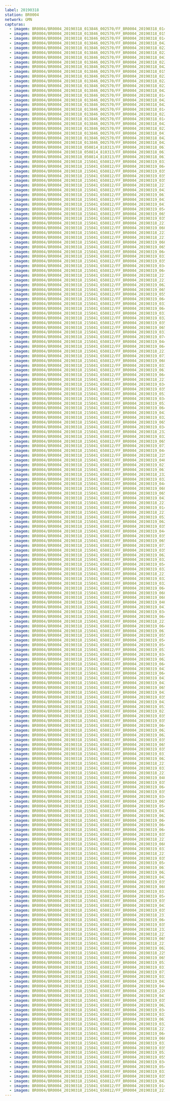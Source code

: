 ```yaml
---
label: 20190318
station: BR0004
network: GMN
capturas:
  - imagem: BR0004/BR0004_20190318_013846_002570/FF_BR0004_20190318_014858_410_0010752.fits_maxpixel.jpg
  - imagem: BR0004/BR0004_20190318_013846_002570/FF_BR0004_20190318_015015_282_0012288.fits_maxpixel.jpg
  - imagem: BR0004/BR0004_20190318_013846_002570/FF_BR0004_20190318_014845_595_0010496.fits_maxpixel.jpg
  - imagem: BR0004/BR0004_20190318_013846_002570/FF_BR0004_20190318_042804_065_0201216.fits_maxpixel.jpg
  - imagem: BR0004/BR0004_20190318_013846_002570/FF_BR0004_20190318_022601_903_0055040.fits_maxpixel.jpg
  - imagem: BR0004/BR0004_20190318_013846_002570/FF_BR0004_20190318_022939_746_0059392.fits_maxpixel.jpg
  - imagem: BR0004/BR0004_20190318_013846_002570/FF_BR0004_20190318_043129_026_0205312.fits_maxpixel.jpg
  - imagem: BR0004/BR0004_20190318_013846_002570/FF_BR0004_20190318_022549_088_0054784.fits_maxpixel.jpg
  - imagem: BR0004/BR0004_20190318_013846_002570/FF_BR0004_20190318_042946_530_0203264.fits_maxpixel.jpg
  - imagem: BR0004/BR0004_20190318_013846_002570/FF_BR0004_20190318_015604_433_0019200.fits_maxpixel.jpg
  - imagem: BR0004/BR0004_20190318_013846_002570/FF_BR0004_20190318_022744_429_0057088.fits_maxpixel.jpg
  - imagem: BR0004/BR0004_20190318_013846_002570/FF_BR0004_20190318_022640_400_0055808.fits_maxpixel.jpg
  - imagem: BR0004/BR0004_20190318_013846_002570/FF_BR0004_20190318_022926_920_0059136.fits_maxpixel.jpg
  - imagem: BR0004/BR0004_20190318_013846_002570/FF_BR0004_20190318_042920_915_0202752.fits_maxpixel.jpg
  - imagem: BR0004/BR0004_20190318_013846_002570/FF_BR0004_20190318_014819_978_0009984.fits_maxpixel.jpg
  - imagem: BR0004/BR0004_20190318_013846_002570/FF_BR0004_20190318_042738_430_0200704.fits_maxpixel.jpg
  - imagem: BR0004/BR0004_20190318_013846_002570/FF_BR0004_20190318_042700_004_0199936.fits_maxpixel.jpg
  - imagem: BR0004/BR0004_20190318_013846_002570/FF_BR0004_20190318_014911_220_0011008.fits_maxpixel.jpg
  - imagem: BR0004/BR0004_20190318_013846_002570/FF_BR0004_20190318_022627_603_0055552.fits_maxpixel.jpg
  - imagem: BR0004/BR0004_20190318_013846_002570/FF_BR0004_20190318_014924_028_0011264.fits_maxpixel.jpg
  - imagem: BR0004/BR0004_20190318_013846_002570/FF_BR0004_20190318_042712_815_0200192.fits_maxpixel.jpg
  - imagem: BR0004/BR0004_20190318_013846_002570/FF_BR0004_20190318_022614_711_0055296.fits_maxpixel.jpg
  - imagem: BR0004/BR0004_20190318_013846_002570/FF_BR0004_20190318_041710_373_0188160.fits_maxpixel.jpg
  - imagem: BR0004/BR0004_20190318_013846_002570/FF_BR0004_20190318_042908_105_0202496.fits_maxpixel.jpg
  - imagem: BR0004/BR0004_20190318_013846_002570/FF_BR0004_20190318_042725_635_0200448.fits_maxpixel.jpg
  - imagem: BR0004/BR0004_20190318_050814_810313/FF_BR0004_20190318_061356_524_0077824.fits_maxpixel.jpg
  - imagem: BR0004/BR0004_20190318_050814_810313/FF_BR0004_20190318_061500_614_0079104.fits_maxpixel.jpg
  - imagem: BR0004/BR0004_20190318_050814_810313/FF_BR0004_20190318_061204_529_0075520.fits_maxpixel.jpg
  - imagem: BR0004/BR0004_20190318_215041_650812/FF_BR0004_20190319_033611_696_0411904.fits_maxpixel.jpg
  - imagem: BR0004/BR0004_20190318_215041_650812/FF_BR0004_20190319_064637_273_0639232.fits_maxpixel.jpg
  - imagem: BR0004/BR0004_20190318_215041_650812/FF_BR0004_20190319_035447_324_0434176.fits_maxpixel.jpg
  - imagem: BR0004/BR0004_20190318_215041_650812/FF_BR0004_20190319_035616_998_0435968.fits_maxpixel.jpg
  - imagem: BR0004/BR0004_20190318_215041_650812/FF_BR0004_20190319_035748_510_0437760.fits_maxpixel.jpg
  - imagem: BR0004/BR0004_20190318_215041_650812/FF_BR0004_20190318_221247_286_0024832.fits_maxpixel.jpg
  - imagem: BR0004/BR0004_20190318_215041_650812/FF_BR0004_20190319_043905_051_0487168.fits_maxpixel.jpg
  - imagem: BR0004/BR0004_20190318_215041_650812/FF_BR0004_20190319_061237_873_0598528.fits_maxpixel.jpg
  - imagem: BR0004/BR0004_20190318_215041_650812/FF_BR0004_20190319_043748_200_0485632.fits_maxpixel.jpg
  - imagem: BR0004/BR0004_20190318_215041_650812/FF_BR0004_20190319_041704_192_0460800.fits_maxpixel.jpg
  - imagem: BR0004/BR0004_20190318_215041_650812/FF_BR0004_20190319_054908_285_0570368.fits_maxpixel.jpg
  - imagem: BR0004/BR0004_20190318_215041_650812/FF_BR0004_20190319_065652_141_0651520.fits_maxpixel.jpg
  - imagem: BR0004/BR0004_20190318_215041_650812/FF_BR0004_20190319_035735_659_0437504.fits_maxpixel.jpg
  - imagem: BR0004/BR0004_20190318_215041_650812/FF_BR0004_20190318_221533_810_0028160.fits_maxpixel.jpg
  - imagem: BR0004/BR0004_20190318_215041_650812/FF_BR0004_20190319_060717_657_0592128.fits_maxpixel.jpg
  - imagem: BR0004/BR0004_20190318_215041_650812/FF_BR0004_20190318_223538_859_0052224.fits_maxpixel.jpg
  - imagem: BR0004/BR0004_20190318_215041_650812/FF_BR0004_20190318_221117_572_0023040.fits_maxpixel.jpg
  - imagem: BR0004/BR0004_20190318_215041_650812/FF_BR0004_20190319_060626_393_0591104.fits_maxpixel.jpg
  - imagem: BR0004/BR0004_20190318_215041_650812/FF_BR0004_20190319_065613_714_0650752.fits_maxpixel.jpg
  - imagem: BR0004/BR0004_20190318_215041_650812/FF_BR0004_20190319_064624_461_0638976.fits_maxpixel.jpg
  - imagem: BR0004/BR0004_20190318_215041_650812/FF_BR0004_20190319_033624_489_0412160.fits_maxpixel.jpg
  - imagem: BR0004/BR0004_20190318_215041_650812/FF_BR0004_20190319_035814_141_0438272.fits_maxpixel.jpg
  - imagem: BR0004/BR0004_20190318_215041_650812/FF_BR0004_20190319_034548_819_0423424.fits_maxpixel.jpg
  - imagem: BR0004/BR0004_20190318_215041_650812/FF_BR0004_20190319_064558_841_0638464.fits_maxpixel.jpg
  - imagem: BR0004/BR0004_20190318_215041_650812/FF_BR0004_20190318_221521_004_0027904.fits_maxpixel.jpg
  - imagem: BR0004/BR0004_20190318_215041_650812/FF_BR0004_20190318_221442_567_0027136.fits_maxpixel.jpg
  - imagem: BR0004/BR0004_20190318_215041_650812/FF_BR0004_20190319_062214_465_0610048.fits_maxpixel.jpg
  - imagem: BR0004/BR0004_20190318_215041_650812/FF_BR0004_20190319_065522_470_0649728.fits_maxpixel.jpg
  - imagem: BR0004/BR0004_20190318_215041_650812/FF_BR0004_20190319_055558_187_0578560.fits_maxpixel.jpg
  - imagem: BR0004/BR0004_20190318_215041_650812/FF_BR0004_20190319_064259_512_0634880.fits_maxpixel.jpg
  - imagem: BR0004/BR0004_20190318_215041_650812/FF_BR0004_20190319_033142_679_0406528.fits_maxpixel.jpg
  - imagem: BR0004/BR0004_20190318_215041_650812/FF_BR0004_20190319_064454_820_0637184.fits_maxpixel.jpg
  - imagem: BR0004/BR0004_20190318_215041_650812/FF_BR0004_20190319_033702_918_0412928.fits_maxpixel.jpg
  - imagem: BR0004/BR0004_20190318_215041_650812/FF_BR0004_20190319_032908_958_0403456.fits_maxpixel.jpg
  - imagem: BR0004/BR0004_20190318_215041_650812/FF_BR0004_20190319_035655_457_0436736.fits_maxpixel.jpg
  - imagem: BR0004/BR0004_20190318_215041_650812/FF_BR0004_20190319_065509_662_0649472.fits_maxpixel.jpg
  - imagem: BR0004/BR0004_20190318_215041_650812/FF_BR0004_20190319_033013_004_0404736.fits_maxpixel.jpg
  - imagem: BR0004/BR0004_20190318_215041_650812/FF_BR0004_20190319_074156_044_0705536.fits_maxpixel.jpg
  - imagem: BR0004/BR0004_20190318_215041_650812/FF_BR0004_20190319_044047_578_0489216.fits_maxpixel.jpg
  - imagem: BR0004/BR0004_20190318_215041_650812/FF_BR0004_20190319_064441_985_0636928.fits_maxpixel.jpg
  - imagem: BR0004/BR0004_20190318_215041_650812/FF_BR0004_20190318_221612_241_0028928.fits_maxpixel.jpg
  - imagem: BR0004/BR0004_20190318_215041_650812/FF_BR0004_20190319_073727_075_0700160.fits_maxpixel.jpg
  - imagem: BR0004/BR0004_20190318_215041_650812/FF_BR0004_20190319_060704_821_0591872.fits_maxpixel.jpg
  - imagem: BR0004/BR0004_20190318_215041_650812/FF_BR0004_20190319_033038_626_0405248.fits_maxpixel.jpg
  - imagem: BR0004/BR0004_20190318_215041_650812/FF_BR0004_20190319_061004_158_0595456.fits_maxpixel.jpg
  - imagem: BR0004/BR0004_20190318_215041_650812/FF_BR0004_20190319_064350_750_0635904.fits_maxpixel.jpg
  - imagem: BR0004/BR0004_20190318_215041_650812/FF_BR0004_20190318_221300_101_0025088.fits_maxpixel.jpg
  - imagem: BR0004/BR0004_20190318_215041_650812/FF_BR0004_20190319_034158_204_0418816.fits_maxpixel.jpg
  - imagem: BR0004/BR0004_20190318_215041_650812/FF_BR0004_20190319_035551_372_0435456.fits_maxpixel.jpg
  - imagem: BR0004/BR0004_20190318_215041_650812/FF_BR0004_20190319_053316_081_0551424.fits_maxpixel.jpg
  - imagem: BR0004/BR0004_20190318_215041_650812/FF_BR0004_20190319_034510_422_0422656.fits_maxpixel.jpg
  - imagem: BR0004/BR0004_20190318_215041_650812/FF_BR0004_20190319_053139_786_0550144.fits_maxpixel.jpg
  - imagem: BR0004/BR0004_20190318_215041_650812/FF_BR0004_20190319_064507_605_0637440.fits_maxpixel.jpg
  - imagem: BR0004/BR0004_20190318_215041_650812/FF_BR0004_20190319_043852_240_0486912.fits_maxpixel.jpg
  - imagem: BR0004/BR0004_20190318_215041_650812/FF_BR0004_20190319_032921_799_0403712.fits_maxpixel.jpg
  - imagem: BR0004/BR0004_20190318_215041_650812/FF_BR0004_20190319_065717_760_0652032.fits_maxpixel.jpg
  - imagem: BR0004/BR0004_20190318_215041_650812/FF_BR0004_20190319_034822_537_0426496.fits_maxpixel.jpg
  - imagem: BR0004/BR0004_20190318_215041_650812/FF_BR0004_20190318_232045_637_0105984.fits_maxpixel.jpg
  - imagem: BR0004/BR0004_20190318_215041_650812/FF_BR0004_20190319_032752_104_0401920.fits_maxpixel.jpg
  - imagem: BR0004/BR0004_20190318_215041_650812/FF_BR0004_20190319_065639_336_0651264.fits_maxpixel.jpg
  - imagem: BR0004/BR0004_20190318_215041_650812/FF_BR0004_20190319_073752_663_0700672.fits_maxpixel.jpg
  - imagem: BR0004/BR0004_20190318_215041_650812/FF_BR0004_20190319_044021_953_0488704.fits_maxpixel.jpg
  - imagem: BR0004/BR0004_20190318_215041_650812/FF_BR0004_20190318_225320_075_0073216.fits_maxpixel.jpg
  - imagem: BR0004/BR0004_20190318_215041_650812/FF_BR0004_20190319_040022_331_0440832.fits_maxpixel.jpg
  - imagem: BR0004/BR0004_20190318_215041_650812/FF_BR0004_20190319_021515_588_0314880.fits_maxpixel.jpg
  - imagem: BR0004/BR0004_20190318_215041_650812/FF_BR0004_20190319_061042_588_0596224.fits_maxpixel.jpg
  - imagem: BR0004/BR0004_20190318_215041_650812/FF_BR0004_20190318_232032_817_0105728.fits_maxpixel.jpg
  - imagem: BR0004/BR0004_20190318_215041_650812/FF_BR0004_20190319_032804_909_0402176.fits_maxpixel.jpg
  - imagem: BR0004/BR0004_20190318_215041_650812/FF_BR0004_20190319_044113_213_0489728.fits_maxpixel.jpg
  - imagem: BR0004/BR0004_20190318_215041_650812/FF_BR0004_20190319_060756_086_0592896.fits_maxpixel.jpg
  - imagem: BR0004/BR0004_20190318_215041_650812/FF_BR0004_20190319_065600_903_0650496.fits_maxpixel.jpg
  - imagem: BR0004/BR0004_20190318_215041_650812/FF_BR0004_20190319_043956_290_0488192.fits_maxpixel.jpg
  - imagem: BR0004/BR0004_20190318_215041_650812/FF_BR0004_20190318_221234_470_0024576.fits_maxpixel.jpg
  - imagem: BR0004/BR0004_20190318_215041_650812/FF_BR0004_20190319_014834_194_0282880.fits_maxpixel.jpg
  - imagem: BR0004/BR0004_20190318_215041_650812/FF_BR0004_20190318_221559_441_0028672.fits_maxpixel.jpg
  - imagem: BR0004/BR0004_20190318_215041_650812/FF_BR0004_20190319_053303_272_0551168.fits_maxpixel.jpg
  - imagem: BR0004/BR0004_20190318_215041_650812/FF_BR0004_20190319_062917_980_0618496.fits_maxpixel.jpg
  - imagem: BR0004/BR0004_20190318_215041_650812/FF_BR0004_20190319_035330_424_0432640.fits_maxpixel.jpg
  - imagem: BR0004/BR0004_20190318_215041_650812/FF_BR0004_20190319_044100_386_0489472.fits_maxpixel.jpg
  - imagem: BR0004/BR0004_20190318_215041_650812/FF_BR0004_20190319_035500_149_0434432.fits_maxpixel.jpg
  - imagem: BR0004/BR0004_20190318_215041_650812/FF_BR0004_20190319_065730_564_0652288.fits_maxpixel.jpg
  - imagem: BR0004/BR0004_20190318_215041_650812/FF_BR0004_20190319_073739_863_0700416.fits_maxpixel.jpg
  - imagem: BR0004/BR0004_20190318_215041_650812/FF_BR0004_20190319_035538_567_0435200.fits_maxpixel.jpg
  - imagem: BR0004/BR0004_20190318_215041_650812/FF_BR0004_20190319_062826_746_0617472.fits_maxpixel.jpg
  - imagem: BR0004/BR0004_20190318_215041_650812/FF_BR0004_20190319_032817_723_0402432.fits_maxpixel.jpg
  - imagem: BR0004/BR0004_20190318_215041_650812/FF_BR0004_20190319_054841_991_0569856.fits_maxpixel.jpg
  - imagem: BR0004/BR0004_20190318_215041_650812/FF_BR0004_20190319_032843_341_0402944.fits_maxpixel.jpg
  - imagem: BR0004/BR0004_20190318_215041_650812/FF_BR0004_20190318_221221_664_0024320.fits_maxpixel.jpg
  - imagem: BR0004/BR0004_20190318_215041_650812/FF_BR0004_20190319_032856_172_0403200.fits_maxpixel.jpg
  - imagem: BR0004/BR0004_20190318_215041_650812/FF_BR0004_20190319_032934_578_0403968.fits_maxpixel.jpg
  - imagem: BR0004/BR0004_20190318_215041_650812/FF_BR0004_20190319_064650_085_0639488.fits_maxpixel.jpg
  - imagem: BR0004/BR0004_20190318_215041_650812/FF_BR0004_20190319_060808_865_0593152.fits_maxpixel.jpg
  - imagem: BR0004/BR0004_20190318_215041_650812/FF_BR0004_20190319_060821_675_0593408.fits_maxpixel.jpg
  - imagem: BR0004/BR0004_20190318_215041_650812/FF_BR0004_20190319_040701_991_0448768.fits_maxpixel.jpg
  - imagem: BR0004/BR0004_20190318_215041_650812/FF_BR0004_20190319_041729_859_0461312.fits_maxpixel.jpg
  - imagem: BR0004/BR0004_20190318_215041_650812/FF_BR0004_20190319_034536_009_0423168.fits_maxpixel.jpg
  - imagem: BR0004/BR0004_20190318_215041_650812/FF_BR0004_20190319_064546_033_0638208.fits_maxpixel.jpg
  - imagem: BR0004/BR0004_20190318_215041_650812/FF_BR0004_20190318_221833_140_0031744.fits_maxpixel.jpg
  - imagem: BR0004/BR0004_20190318_215041_650812/FF_BR0004_20190319_064702_906_0639744.fits_maxpixel.jpg
  - imagem: BR0004/BR0004_20190318_215041_650812/FF_BR0004_20190319_061029_776_0595968.fits_maxpixel.jpg
  - imagem: BR0004/BR0004_20190318_215041_650812/FF_BR0004_20190319_055532_553_0578048.fits_maxpixel.jpg
  - imagem: BR0004/BR0004_20190318_215041_650812/FF_BR0004_20190319_054946_681_0571136.fits_maxpixel.jpg
  - imagem: BR0004/BR0004_20190318_215041_650812/FF_BR0004_20190319_054854_792_0570112.fits_maxpixel.jpg
  - imagem: BR0004/BR0004_20190318_215041_650812/FF_BR0004_20190319_053250_462_0550912.fits_maxpixel.jpg
  - imagem: BR0004/BR0004_20190318_215041_650812/FF_BR0004_20190319_034601_630_0423680.fits_maxpixel.jpg
  - imagem: BR0004/BR0004_20190318_215041_650812/FF_BR0004_20190319_062852_379_0617984.fits_maxpixel.jpg
  - imagem: BR0004/BR0004_20190318_215041_650812/FF_BR0004_20190319_064611_653_0638720.fits_maxpixel.jpg
  - imagem: BR0004/BR0004_20190318_215041_650812/FF_BR0004_20190319_043722_582_0485120.fits_maxpixel.jpg
  - imagem: BR0004/BR0004_20190318_215041_650812/FF_BR0004_20190319_064337_941_0635648.fits_maxpixel.jpg
  - imagem: BR0004/BR0004_20190318_215041_650812/FF_BR0004_20190319_043735_391_0485376.fits_maxpixel.jpg
  - imagem: BR0004/BR0004_20190318_215041_650812/FF_BR0004_20190319_043644_148_0484352.fits_maxpixel.jpg
  - imagem: BR0004/BR0004_20190318_215041_650812/FF_BR0004_20190319_065743_379_0652544.fits_maxpixel.jpg
  - imagem: BR0004/BR0004_20190318_215041_650812/FF_BR0004_20190319_043527_081_0482816.fits_maxpixel.jpg
  - imagem: BR0004/BR0004_20190318_215041_650812/FF_BR0004_20190319_035826_962_0438528.fits_maxpixel.jpg
  - imagem: BR0004/BR0004_20190318_215041_650812/FF_BR0004_20190319_043656_958_0484608.fits_maxpixel.jpg
  - imagem: BR0004/BR0004_20190318_215041_650812/FF_BR0004_20190319_053237_864_0550656.fits_maxpixel.jpg
  - imagem: BR0004/BR0004_20190318_215041_650812/FF_BR0004_20190319_021502_779_0314624.fits_maxpixel.jpg
  - imagem: BR0004/BR0004_20190318_215041_650812/FF_BR0004_20190319_035956_715_0440320.fits_maxpixel.jpg
  - imagem: BR0004/BR0004_20190318_215041_650812/FF_BR0004_20190319_035943_913_0440064.fits_maxpixel.jpg
  - imagem: BR0004/BR0004_20190318_215041_650812/FF_BR0004_20190319_064533_233_0637952.fits_maxpixel.jpg
  - imagem: BR0004/BR0004_20190318_215041_650812/FF_BR0004_20190319_062240_103_0610560.fits_maxpixel.jpg
  - imagem: BR0004/BR0004_20190318_215041_650812/FF_BR0004_20190319_062227_276_0610304.fits_maxpixel.jpg
  - imagem: BR0004/BR0004_20190318_215041_650812/FF_BR0004_20190319_035642_618_0436480.fits_maxpixel.jpg
  - imagem: BR0004/BR0004_20190318_215041_650812/FF_BR0004_20190319_065535_291_0649984.fits_maxpixel.jpg
  - imagem: BR0004/BR0004_20190318_215041_650812/FF_BR0004_20190319_035512_944_0434688.fits_maxpixel.jpg
  - imagem: BR0004/BR0004_20190318_215041_650812/FF_BR0004_20190319_031333_946_0384768.fits_maxpixel.jpg
  - imagem: BR0004/BR0004_20190318_215041_650812/FF_BR0004_20190319_062252_905_0610816.fits_maxpixel.jpg
  - imagem: BR0004/BR0004_20190318_215041_650812/FF_BR0004_20190318_221845_959_0032000.fits_maxpixel.jpg
  - imagem: BR0004/BR0004_20190318_215041_650812/FF_BR0004_20190319_033923_825_0415744.fits_maxpixel.jpg
  - imagem: BR0004/BR0004_20190318_215041_650812/FF_BR0004_20190318_221312_900_0025344.fits_maxpixel.jpg
  - imagem: BR0004/BR0004_20190318_215041_650812/FF_BR0004_20190319_040009_523_0440576.fits_maxpixel.jpg
  - imagem: BR0004/BR0004_20190318_215041_650812/FF_BR0004_20190319_035434_516_0433920.fits_maxpixel.jpg
  - imagem: BR0004/BR0004_20190318_215041_650812/FF_BR0004_20190319_064520_413_0637696.fits_maxpixel.jpg
  - imagem: BR0004/BR0004_20190318_215041_650812/FF_BR0004_20190319_035356_092_0433152.fits_maxpixel.jpg
  - imagem: BR0004/BR0004_20190318_215041_650812/FF_BR0004_20190319_034731_304_0425472.fits_maxpixel.jpg
  - imagem: BR0004/BR0004_20190318_215041_650812/FF_BR0004_20190319_065548_089_0650240.fits_maxpixel.jpg
  - imagem: BR0004/BR0004_20190318_215041_650812/FF_BR0004_20190319_054829_171_0569600.fits_maxpixel.jpg
  - imagem: BR0004/BR0004_20190318_215041_650812/FF_BR0004_20190319_043618_324_0483840.fits_maxpixel.jpg
  - imagem: BR0004/BR0004_20190318_215041_650812/FF_BR0004_20190319_062905_169_0618240.fits_maxpixel.jpg
  - imagem: BR0004/BR0004_20190318_215041_650812/FF_BR0004_20190319_064403_561_0636160.fits_maxpixel.jpg
  - imagem: BR0004/BR0004_20190318_215041_650812/FF_BR0004_20190319_064715_702_0640000.fits_maxpixel.jpg
  - imagem: BR0004/BR0004_20190318_215041_650812/FF_BR0004_20190319_064312_329_0635136.fits_maxpixel.jpg
  - imagem: BR0004/BR0004_20190318_215041_650812/FF_BR0004_20190319_035408_902_0433408.fits_maxpixel.jpg
  - imagem: BR0004/BR0004_20190318_215041_650812/FF_BR0004_20190318_221325_728_0025600.fits_maxpixel.jpg
  - imagem: BR0004/BR0004_20190318_215041_650812/FF_BR0004_20190319_060834_493_0593664.fits_maxpixel.jpg
  - imagem: BR0004/BR0004_20190318_215041_650812/FF_BR0004_20190319_033546_070_0411392.fits_maxpixel.jpg
  - imagem: BR0004/BR0004_20190318_215041_650812/FF_BR0004_20190318_221429_754_0026880.fits_maxpixel.jpg
  - imagem: BR0004/BR0004_20190318_215041_650812/FF_BR0004_20190319_035343_289_0432896.fits_maxpixel.jpg
  - imagem: BR0004/BR0004_20190318_215041_650812/FF_BR0004_20190319_054959_501_0571392.fits_maxpixel.jpg
  - imagem: BR0004/BR0004_20190318_215041_650812/FF_BR0004_20190319_061250_681_0598784.fits_maxpixel.jpg
  - imagem: BR0004/BR0004_20190318_215041_650812/FF_BR0004_20190319_062839_561_0617728.fits_maxpixel.jpg
  - imagem: BR0004/BR0004_20190318_215041_650812/FF_BR0004_20190319_043917_862_0487424.fits_maxpixel.jpg
  - imagem: BR0004/BR0004_20190318_215041_650812/FF_BR0004_20190319_035931_096_0439808.fits_maxpixel.jpg
  - imagem: BR0004/BR0004_20190318_215041_650812/FF_BR0004_20190319_060639_205_0591360.fits_maxpixel.jpg
  - imagem: BR0004/BR0004_20190318_215041_650812/FF_BR0004_20190319_031047_421_0381440.fits_maxpixel.jpg
  - imagem: BR0004/BR0004_20190318_215041_650812/FF_BR0004_20190319_054921_070_0570624.fits_maxpixel.jpg
  - imagem: BR0004/BR0004_20190318_215041_650812/FF_BR0004_20190319_035525_756_0434944.fits_maxpixel.jpg
  - imagem: BR0004/BR0004_20190318_215041_650812/FF_BR0004_20190319_043801_000_0485888.fits_maxpixel.jpg
  - imagem: BR0004/BR0004_20190318_215041_650812/FF_BR0004_20190319_035421_707_0433664.fits_maxpixel.jpg
  - imagem: BR0004/BR0004_20190318_215041_650812/FF_BR0004_20190318_231837_452_0103424.fits_maxpixel.jpg
  - imagem: BR0004/BR0004_20190318_215041_650812/FF_BR0004_20190319_064233_890_0634368.fits_maxpixel.jpg
  - imagem: BR0004/BR0004_20190318_215041_650812/FF_BR0004_20190319_035722_866_0437248.fits_maxpixel.jpg
  - imagem: BR0004/BR0004_20190318_215041_650812/FF_BR0004_20190318_232357_781_0109824.fits_maxpixel.jpg
  - imagem: BR0004/BR0004_20190318_215041_650812/FF_BR0004_20190318_221455_380_0027392.fits_maxpixel.jpg
  - imagem: BR0004/BR0004_20190318_215041_650812/FF_BR0004_20190319_065626_519_0651008.fits_maxpixel.jpg
  - imagem: BR0004/BR0004_20190318_215041_650812/FF_BR0004_20190318_221338_529_0025856.fits_maxpixel.jpg
  - imagem: BR0004/BR0004_20190318_215041_650812/FF_BR0004_20190319_062201_654_0609792.fits_maxpixel.jpg
  - imagem: BR0004/BR0004_20190318_215041_650812/FF_BR0004_20190318_225332_749_0073472.fits_maxpixel.jpg
  - imagem: BR0004/BR0004_20190318_215041_650812/FF_BR0004_20190319_065704_949_0651776.fits_maxpixel.jpg
  - imagem: BR0004/BR0004_20190318_215041_650812/FF_BR0004_20190319_053152_559_0550400.fits_maxpixel.jpg
  - imagem: BR0004/BR0004_20190318_215041_650812/FF_BR0004_20190319_031021_801_0380928.fits_maxpixel.jpg
  - imagem: BR0004/BR0004_20190318_215041_650812/FF_BR0004_20190319_073805_469_0700928.fits_maxpixel.jpg
  - imagem: BR0004/BR0004_20190318_215041_650812/FF_BR0004_20190319_033715_730_0413184.fits_maxpixel.jpg
  - imagem: BR0004/BR0004_20190318_215041_650812/FF_BR0004_20190319_043631_152_0484096.fits_maxpixel.jpg
  - imagem: BR0004/BR0004_20190318_215041_650812/FF_BR0004_20190319_044321_348_0492288.fits_maxpixel.jpg
  - imagem: BR0004/BR0004_20190318_215041_650812/FF_BR0004_20190318_220135_995_0011520.fits_maxpixel.jpg
  - imagem: BR0004/BR0004_20190318_215041_650812/FF_BR0004_20190319_041859_638_0463104.fits_maxpixel.jpg
  - imagem: BR0004/BR0004_20190318_215041_650812/FF_BR0004_20190319_035604_191_0435712.fits_maxpixel.jpg
  - imagem: BR0004/BR0004_20190318_215041_650812/FF_BR0004_20190319_062148_853_0609536.fits_maxpixel.jpg
  - imagem: BR0004/BR0004_20190318_215041_650812/FF_BR0004_20190319_034028_529_0417024.fits_maxpixel.jpg
  - imagem: BR0004/BR0004_20190318_215041_650812/FF_BR0004_20190319_033507_629_0410624.fits_maxpixel.jpg
  - imagem: BR0004/BR0004_20190318_215041_650812/FF_BR0004_20190319_061016_981_0595712.fits_maxpixel.jpg
  - imagem: BR0004/BR0004_20190318_215041_650812/FF_BR0004_20190319_032947_386_0404224.fits_maxpixel.jpg
  - imagem: BR0004/BR0004_20190318_215041_650812/FF_BR0004_20190318_221508_191_0027648.fits_maxpixel.jpg
  - imagem: BR0004/BR0004_20190318_215041_650812/FF_BR0004_20190319_064325_132_0635392.fits_maxpixel.jpg
  - imagem: BR0004/BR0004_20190318_215041_650812/FF_BR0004_20190319_060743_257_0592640.fits_maxpixel.jpg
  - imagem: BR0004/BR0004_20190318_215041_650812/FF_BR0004_20190319_033806_969_0414208.fits_maxpixel.jpg
  - imagem: BR0004/BR0004_20190318_215041_650812/FF_BR0004_20190319_035710_050_0436992.fits_maxpixel.jpg
  - imagem: BR0004/BR0004_20190318_215041_650812/FF_BR0004_20190319_053329_183_0551680.fits_maxpixel.jpg
  - imagem: BR0004/BR0004_20190318_215041_650812/FF_BR0004_20190319_055519_732_0577792.fits_maxpixel.jpg
  - imagem: BR0004/BR0004_20190318_215041_650812/FF_BR0004_20190319_034523_201_0422912.fits_maxpixel.jpg
  - imagem: BR0004/BR0004_20190318_215041_650812/FF_BR0004_20190319_054933_890_0570880.fits_maxpixel.jpg
  - imagem: BR0004/BR0004_20190318_215041_650812/FF_BR0004_20190319_033000_198_0404480.fits_maxpixel.jpg
  - imagem: BR0004/BR0004_20190318_215041_650812/FF_BR0004_20190319_035629_801_0436224.fits_maxpixel.jpg
  - imagem: BR0004/BR0004_20190318_215041_650812/FF_BR0004_20190319_043709_763_0484864.fits_maxpixel.jpg
  - imagem: BR0004/BR0004_20190318_215041_650812/FF_BR0004_20190319_014846_983_0283136.fits_maxpixel.jpg
  - imagem: BR0004/BR0004_20190318_215041_650812/FF_BR0004_20190318_221404_136_0026368.fits_maxpixel.jpg
---
```

